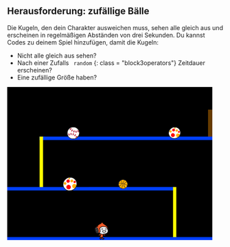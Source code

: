 ## Herausforderung: zufällige Bälle

Die Kugeln, den dein Charakter ausweichen muss, sehen alle gleich aus und erscheinen in regelmäßigen Abständen von drei Sekunden. Du kannst Codes zu deinem Spiel hinzufügen, damit die Kugeln:

+ Nicht alle gleich aus sehen?
+ Nach einer Zufalls ` random` {: class = "block3operators"} Zeitdauer erscheinen?
+ Eine zufällige Größe haben?

![Screenshot](images/dodge-ball-random.png)